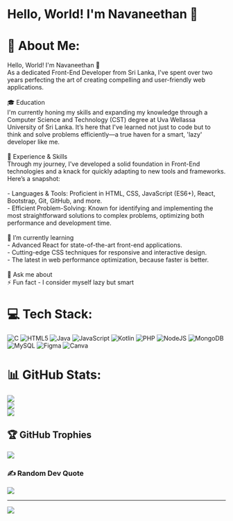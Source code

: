# Hello, World! I'm Navaneethan 👋


# 💫 About Me:
Hello, World! I'm Navaneethan 👋
<br>As a dedicated Front-End Developer from Sri Lanka, I've spent over two years perfecting the art of creating compelling and user-friendly web applications. 
<br><br>🎓 Education<br>I'm currently honing my skills and expanding my knowledge through a Computer Science and Technology (CST) degree at Uva Wellassa University of Sri Lanka.
It’s here that I've learned not just to code but to think and solve problems efficiently—a true haven for a smart, 'lazy' developer like me.
<br><br>💼 Experience & Skills<br>Through my journey, I've developed a solid foundation in Front-End technologies and a knack for quickly adapting to new tools and frameworks. Here’s a snapshot:
<br><br>- Languages & Tools: Proficient in HTML, CSS, JavaScript (ES6+), React, Bootstrap, Git, GitHub, and more.<br>- Efficient Problem-Solving: Known for identifying and implementing the most straightforward solutions to complex problems, optimizing both performance and development time.
<br><br>🌱 I’m currently learning<br>- Advanced React for state-of-the-art front-end applications.<br>- Cutting-edge CSS techniques for responsive and interactive design.<br>- The latest in web performance optimization, because faster is better.
<br><br>💬 Ask me about<br>⚡ Fun fact - I consider myself lazy but smart<br>

<!-- 
## 🌐 Socials:
[![Discord](https://img.shields.io/badge/Discord-%237289DA.svg?logo=discord&logoColor=white)](https://discord.gg/navaneethan_68485) [![LinkedIn](https://img.shields.io/badge/LinkedIn-%230077B5.svg?logo=linkedin&logoColor=white)](https://linkedin.com/in/Navaneethan Sivakumaran) [![YouTube](https://img.shields.io/badge/YouTube-%23FF0000.svg?logo=YouTube&logoColor=white)](https://youtube.com/@http://www.youtube.com/@lifelessons-yy7mu) 
-->
# 💻 Tech Stack:
![C](https://img.shields.io/badge/c-%2300599C.svg?style=for-the-badge&logo=c&logoColor=white) ![HTML5](https://img.shields.io/badge/html5-%23E34F26.svg?style=for-the-badge&logo=html5&logoColor=white) ![Java](https://img.shields.io/badge/java-%23ED8B00.svg?style=for-the-badge&logo=openjdk&logoColor=white) ![JavaScript](https://img.shields.io/badge/javascript-%23323330.svg?style=for-the-badge&logo=javascript&logoColor=%23F7DF1E) ![Kotlin](https://img.shields.io/badge/kotlin-%237F52FF.svg?style=for-the-badge&logo=kotlin&logoColor=white) ![PHP](https://img.shields.io/badge/php-%23777BB4.svg?style=for-the-badge&logo=php&logoColor=white) ![NodeJS](https://img.shields.io/badge/node.js-6DA55F?style=for-the-badge&logo=node.js&logoColor=white) ![MongoDB](https://img.shields.io/badge/MongoDB-%234ea94b.svg?style=for-the-badge&logo=mongodb&logoColor=white) ![MySQL](https://img.shields.io/badge/mysql-%2300000f.svg?style=for-the-badge&logo=mysql&logoColor=white) ![Figma](https://img.shields.io/badge/figma-%23F24E1E.svg?style=for-the-badge&logo=figma&logoColor=white) ![Canva](https://img.shields.io/badge/Canva-%2300C4CC.svg?style=for-the-badge&logo=Canva&logoColor=white)
# 📊 GitHub Stats:
![](https://github-readme-stats.vercel.app/api?username=navaneethan077&theme=radical&hide_border=true&include_all_commits=true&count_private=true)<br/>
![](https://github-readme-streak-stats.herokuapp.com/?user=navaneethan077&theme=radical&hide_border=true)<br/>
![](https://github-readme-stats.vercel.app/api/top-langs/?username=navaneethan077&theme=radical&hide_border=true&include_all_commits=true&count_private=true&layout=compact)

## 🏆 GitHub Trophies
![](https://github-profile-trophy.vercel.app/?username=navaneethan077&theme=discord&no-frame=false&no-bg=true&margin-w=4)

### ✍️ Random Dev Quote
![](https://quotes-github-readme.vercel.app/api?type=horizontal&theme=radical)

---
[![](https://visitcount.itsvg.in/api?id=navaneethan077&icon=6&color=0)](https://visitcount.itsvg.in)

<!-- Proudly created with GPRM ( https://gprm.itsvg.in ) -->

